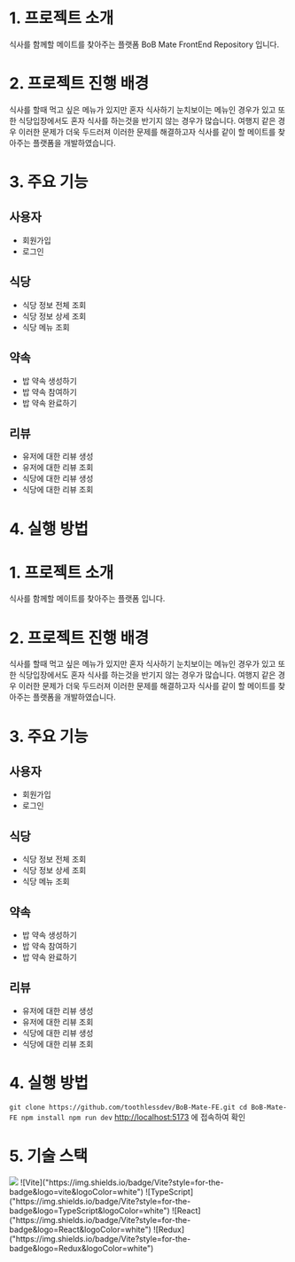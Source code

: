 # 1. 프로젝트 소개
식사를 함께할 메이트를 찾아주는 플랫폼 BoB Mate FrontEnd Repository 입니다.

# 2. 프로젝트 진행 배경
식사를 할때 먹고 싶은 메뉴가 있지만 혼자 식사하기 눈치보이는 메뉴인 경우가 있고
또한 식당입장에서도 혼자 식사를 하는것을 반기지 않는 경우가 많습니다.
여행지 같은 경우 이러한 문제가 더욱 두드러져 이러한 문제를 해결하고자 식사를 같이 할 메이트를 찾아주는 플랫폼을 개발하였습니다.

# 3. 주요 기능
## 사용자
- 회원가입
- 로그인
## 식당
- 식당 정보 전체 조회
- 식당 정보 상세 조회
- 식당 메뉴 조회
## 약속
- 밥 약속 생성하기
- 밥 약속 참여하기
- 밥 약속 완료하기
## 리뷰
- 유저에 대한 리뷰 생성
- 유저에 대한 리뷰 조회
- 식당에 대한 리뷰 생성
- 식당에 대한 리뷰 조회

# 4. 실행 방법

# 1. 프로젝트 소개
식사를 함께할 메이트를 찾아주는 플랫폼 입니다.

# 2. 프로젝트 진행 배경
식사를 할때 먹고 싶은 메뉴가 있지만 혼자 식사하기 눈치보이는 메뉴인 경우가 있고
또한 식당입장에서도 혼자 식사를 하는것을 반기지 않는 경우가 많습니다.
여행지 같은 경우 이러한 문제가 더욱 두드러져 이러한 문제를 해결하고자 식사를 같이 할 메이트를 찾아주는 플랫폼을 개발하였습니다.

# 3. 주요 기능
## 사용자
- 회원가입
- 로그인
## 식당
- 식당 정보 전체 조회
- 식당 정보 상세 조회
- 식당 메뉴 조회
## 약속
- 밥 약속 생성하기
- 밥 약속 참여하기
- 밥 약속 완료하기
## 리뷰
- 유저에 대한 리뷰 생성
- 유저에 대한 리뷰 조회
- 식당에 대한 리뷰 생성
- 식당에 대한 리뷰 조회

# 4. 실행 방법
`
git clone https://github.com/toothlessdev/BoB-Mate-FE.git
cd BoB-Mate-FE
npm install
npm run dev
`
[http://localhost:5173](http://localhost:5173) 에 접속하여 확인

# 5. 기술 스택
<img src="https://img.shields.io/badge/Vite-646CFF?style=for-the-badge&logo=Vite&logoColor=white">
![Vite]("https://img.shields.io/badge/Vite?style=for-the-badge&logo=vite&logoColor=white")
![TypeScript]("https://img.shields.io/badge/Vite?style=for-the-badge&logo=TypeScript&logoColor=white")
![React]("https://img.shields.io/badge/Vite?style=for-the-badge&logo=React&logoColor=white")
![Redux]("https://img.shields.io/badge/Vite?style=for-the-badge&logo=Redux&logoColor=white")

